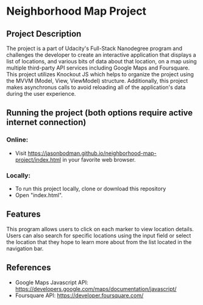 # Neighborhood Map Project

## Project Description
The project is a part of Udacity's Full-Stack Nanodegree program and challenges the developer to create an interactive application that displays a list of locations, and various bits of data about that location, on a map using multiple third-party API services including Google Maps and Foursquare. This project utilizes Knockout JS which helps to organize the project using the MVVM (Model, View, ViewModel) structure. Additionally, this project makes asynchronus calls to avoid reloading all of the application's data during the user experience. 

## Running the project (both options require active internet connection)
### Online: 
- Visit https://jasonbodman.github.io/neighborhood-map-project/index.html in your favorite web browser.

### Locally:
- To run this project locally, clone or download this repository
- Open "index.html".

## Features
This program allows users to click on each marker to view location details. Users can also search for specific locations using the input field or select the location that they hope to learn more about from the list located in the navigation bar.

## References
- Google Maps Javascript API: https://developers.google.com/maps/documentation/javascript/
- Foursquare API: https://developer.foursquare.com/
